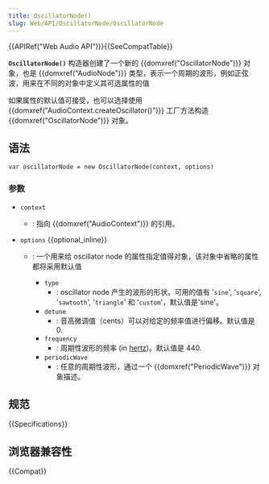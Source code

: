 ```yaml
---
title: OscillatorNode()
slug: Web/API/OscillatorNode/OscillatorNode
---
```


{{APIRef("Web Audio API")}}{{SeeCompatTable}}

**`OscillatorNode()`** 构造器创建了一个新的 {{domxref("OscillatorNode")}} 对象，也是 {{domxref("AudioNode")}} 类型，表示一个周期的波形，例如正弦波，用来在不同的对象中定义其可选属性的值

如果属性的默认值可接受，也可以选择使用 {{domxref("AudioContext.createOscillator()")}} 工厂方法构造 {{domxref("OscillatorNode")}} 对象。

## 语法

```plain
var oscillatorNode = new OscillatorNode(context, options)
```

### 参数

- `context`
  - : 指向 {{domxref("AudioContext")}} 的引用。
- `options` {{optional_inline}}

  - : 一个用来给 oscillator node 的属性指定值得对象，该对象中省略的属性都将采用默认值

    - `type`
      - : oscillator node 产生的波形的形状。可用的值有 '`sine`', '`square`', '`sawtooth`', '`triangle`' 和 '`custom`'，默认值是'sine'。
    - `detune`
      - : 音高微调值（cents）可以对给定的频率值进行偏移。默认值是 0.
    - `frequency`
      - : 周期性波形的频率 (in [hertz](https://zh.wikipedia.org/wiki/hertz))。默认值是 440.
    - `periodicWave`
      - : 任意的周期性波形，通过一个 {{domxref("PeriodicWave")}} 对象描述。

## 规范

{{Specifications}}

## 浏览器兼容性

{{Compat}}
